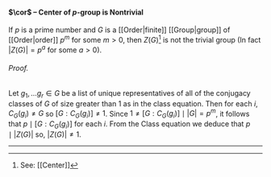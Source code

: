 #### $\cor$ – Center of $p$-group is Nontrivial 
If $p$ is a prime number and $G$ is a [[Order|finite]] [[Group|group]] of [[Order|order]] $p^m$ for some $m > 0$, then $Z(G)$[^1] is not the trivial group (In fact $|Z(G)|=p^a$ for some $a>0$). 

###### *Proof.* 
Let $g_1,\ldots g_r \in G$ be a list of unique representatives of all of the conjugacy classes of $G$ of size greater than 1 as in the class equation. Then for each $i$, $C_G(g_i)\neq G$ so $[G:C_G(g_i)]\neq 1$. Since $1\neq [G:C_G(g_i)] \mid |G|=p^m$, it follows that $p\mid [G:C_G(g_i)]$ for each $i$. From the Class equation we deduce that $p\mid |Z(G)|$ so, $|Z(G)|\neq 1$.
***

[^1]: See: [[Center]]